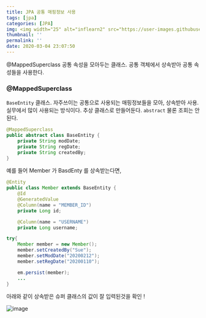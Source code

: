 ```yaml
---
title: JPA 공통 매핑정보 사용
tags: [jpa]
categories: [JPA]
img: <img width="25" alt="inflearn2" src="https://user-images.githubusercontent.com/28856435/74893276-55244f00-53cf-11ea-8a6d-90ac0c4eb72a.png">
thumbnail: ''
permalink: ''
date: 2020-03-04 23:07:50
---
```


@MappedSuperclass 공통 속성을 모아두는 클래스.
공통 객체에서 상속받아 공통 속성들을 사용한다.
<!-- excerpt -->
<!-- toc -->

### @MappedSuperclass
`BaseEntity` 클래스.
자주쓰이는 공통으로 사용되는 매핑정보들을 모아, 상속받아 사용.
실무에서 많이 사용되는 방식이다.
추상 클래스로 만들어둔다. `abstract`
물론 조회는 안된다.

```java
@MappedSuperclass
public abstract class BaseEntity {
    private String modDate;
    private String regDate;
    private String createdBy;
}
```

예를 들어 Member 가 BasdEnty 를 상속받는다면,

```java
@Entity
public class Member extends BaseEntity {
    @Id
    @GeneratedValue
    @Column(name = "MEMBER_ID")
    private Long id;

    @Column(name = "USERNAME")
    private Long username;

```

```java
try{
    Member member = new Member();
    member.setCreatedBy("Sue");
    member.setModDate("20200212");
    member.setRegDate("20200110");

    em.persist(member);
    ...
}
```

아래와 같이 상속받은 슈퍼 클래스의 값이 잘 입력된것을 확인 !

![image](https://user-images.githubusercontent.com/28856435/75888907-6cebe080-5e6f-11ea-9e33-17dc4321d674.png)
